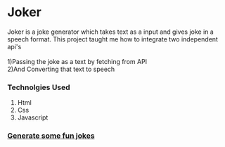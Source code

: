 # Joker
Joker is a joke generator which takes text as a input and gives joke in a speech format. This project taught me how to integrate two independent api's <br><br>
1)Passing the joke as a text by fetching from API <br>
2)And Converting that text to speech
<h3>Technolgies Used</h3>
<ol>
    <li>Html</li>
    <li>Css</li>
    <li>Javascript</li>
</ol>
<h3><a href="https://jokerbynic.netlify.app/">Generate some fun jokes</a></h3>
<img src="https://user-images.githubusercontent.com/119485192/220308804-575669dd-6772-4c48-8435-bbae9556b6a6.PNG" alt="">

